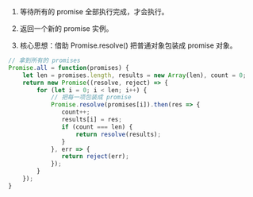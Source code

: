 1. 等待所有的 promise 全部执行完成，才会执行。

2. 返回一个新的 promise 实例。
3. 核心思想：借助 Promise.resolve() 把普通对象包装成 promise 对象。



```js
// 拿到所有的 promises
Promise.all = function(promises) {
    let len = promises.length, results = new Array(len), count = 0;
    return new Promise((resolve, reject) => {
        for (let i = 0; i < len; i++) {
        	// 把每一项包装成 promise
            Promise.resolve(promises[i]).then(res => {
               count++;
               results[i] = res;
               if (count === len) {
                   return resolve(results);
               }
            }, err => {
               return reject(err); 
            });
        }
    });
}
```